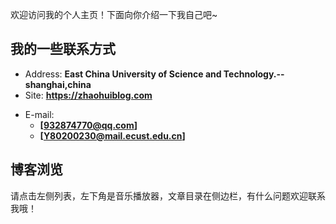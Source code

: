 欢迎访问我的个人主页！下面向你介绍一下我自己吧~

<!-- .slide -->

## 我的一些联系方式

- Address: **East China University of Science and Technology.--shanghai,china**
- Site: **<https://zhaohuiblog.com>**

<!-- .slide vertical=true -->

- E-mail:
  - **[932874770@qq.com]**
  - **[Y80200230@mail.ecust.edu.cn]**

<!-- .slide -->

## 博客浏览

  请点击左侧列表，左下角是音乐播放器，文章目录在侧边栏，有什么问题欢迎联系我哦！